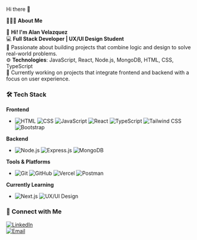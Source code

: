 Hi there 👋

👨🏻‍💻 **About Me**

👋 **Hi! I'm Alan Velazquez**  
💻 **Full Stack Developer | UX/UI Design Student**  
🚀 Passionate about building projects that combine logic and design to solve real-world problems.  
⚙️ **Technologies**: JavaScript, React, Node.js, MongoDB, HTML, CSS, TypeScript  
🎯 Currently working on projects that integrate frontend and backend with a focus on user experience.  


### 🛠️ **Tech Stack**

**Frontend**  
- ![HTML](https://img.shields.io/badge/HTML-E34F26?style=for-the-badge&logo=html5&logoColor=white)   ![CSS](https://img.shields.io/badge/CSS-1572B6?style=for-the-badge&logo=css3&logoColor=white)   ![JavaScript](https://img.shields.io/badge/JavaScript-F7DF1E?style=for-the-badge&logo=javascript&logoColor=black)   ![React](https://img.shields.io/badge/React-20232A?style=for-the-badge&logo=react&logoColor=61DAFB)   ![TypeScript](https://img.shields.io/badge/TypeScript-007ACC?style=for-the-badge&logo=typescript&logoColor=white) ![Tailwind CSS](https://img.shields.io/badge/Tailwind_CSS-38B2AC?style=for-the-badge&logo=tailwind-css&logoColor=white) ![Bootstrap](https://img.shields.io/badge/Bootstrap-7952B3?style=for-the-badge&logo=bootstrap&logoColor=white)



**Backend**  
- ![Node.js](https://img.shields.io/badge/Node.js-339933?style=for-the-badge&logo=nodedotjs&logoColor=white)   ![Express.js](https://img.shields.io/badge/Express.js-000000?style=for-the-badge&logo=express&logoColor=white)   ![MongoDB](https://img.shields.io/badge/MongoDB-4EA94B?style=for-the-badge&logo=mongodb&logoColor=white)  

**Tools & Platforms**  
- ![Git](https://img.shields.io/badge/Git-F05032?style=for-the-badge&logo=git&logoColor=white)   ![GitHub](https://img.shields.io/badge/GitHub-181717?style=for-the-badge&logo=github&logoColor=white)   ![Vercel](https://img.shields.io/badge/Vercel-000000?style=for-the-badge&logo=vercel&logoColor=white)   ![Postman](https://img.shields.io/badge/Postman-FF6C37?style=for-the-badge&logo=postman&logoColor=white)  

**Currently Learning**  
- ![Next.js](https://img.shields.io/badge/Next.js-000000?style=for-the-badge&logo=nextdotjs&logoColor=white)   ![UX/UI Design](https://img.shields.io/badge/UX/UI%20Design-FF4785?style=for-the-badge&logo=adobe&logoColor=white)  


### 🤝 **Connect with Me**

[![LinkedIn](https://img.shields.io/badge/LinkedIn-0077B5?style=for-the-badge&logo=linkedin&logoColor=white)](https://www.linkedin.com/in/alanvelazquez14/)  
[![Email](https://img.shields.io/badge/Email-D14836?style=for-the-badge&logo=gmail&logoColor=white)](mailto:velazquez.alan14@gmail.com)  
